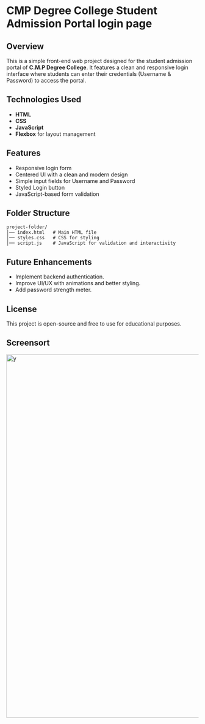 # CMP Degree College Student Admission Portal login page 

## Overview
This is a simple front-end web project designed for the student admission portal of **C.M.P Degree College**. It features a clean and responsive login interface where students can enter their credentials (Username & Password) to access the portal.

## Technologies Used
- **HTML**
- **CSS**
- **JavaScript**
- **Flexbox** for layout management

## Features
- Responsive login form
- Centered UI with a clean and modern design
- Simple input fields for Username and Password
- Styled Login button
- JavaScript-based form validation


## Folder Structure
```
project-folder/
│── index.html   # Main HTML file
│── styles.css   # CSS for styling
│── script.js    # JavaScript for validation and interactivity

```

## Future Enhancements
- Implement backend authentication.
- Improve UI/UX with animations and better styling.
- Add password strength meter.
## License
This project is open-source and free to use for educational purposes.
## Screensort
<img width="950" alt="y" src="https://github.com/user-attachments/assets/a7e179df-61c6-4b2e-96a0-f33e24bdbada" />




